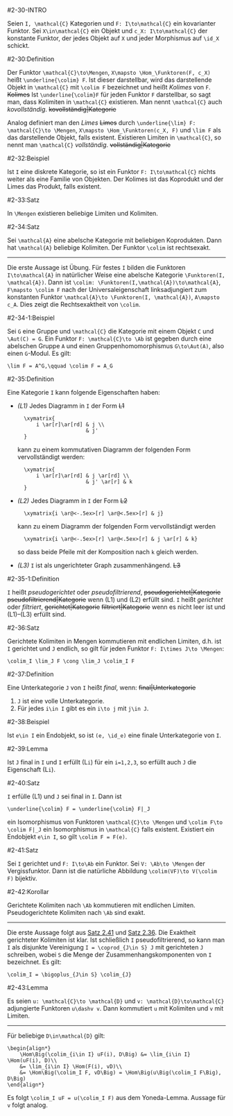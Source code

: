 #2-30-INTRO

Seien `I, \mathcal{C}` Kategorien und `F: I\to\mathcal{C}` ein kovarianter Funktor. Sei `X\in\mathcal{C}` ein Objekt und `c_X: I\to\mathcal{C}` der konstante Funktor, der jedes Objekt auf `X` und jeder Morphismus auf `\id_X` schickt.

#2-30:Definition

Der Funktor `\mathcal{C}\to\Mengen`, `X\mapsto \Hom_\Funktoren(F, c_X)` heißt `\underline{\colim} F`. Ist dieser darstellbar, wird das darstellende Objekt in `\mathcal{C}` mit `\colim F` bezeichnet und heißt *Kolimes* von `F`. ~~Kolimes~~ Ist `\underline{\colim}F` für jeden Funktor `F` darstellbar, so sagt man, dass Kolimiten in `\mathcal{C}` existieren. Man nennt `\mathcal{C}` auch *kovollständig*. ~~kovollständig|Kategorie~~

Analog definiert man den *Limes* ~~Limes~~ durch `\underline{\lim} F: \mathcal{C}\to \Mengen`, `X\mapsto \Hom_\Funktoren(c_X, F)` und `\lim F` als das darstellende Objekt, falls existent. Existieren Limiten in `\mathcal{C}`, so nennt man `\mathcal{C}` *vollständig*. ~~vollständig|Kategorie~~

#2-32:Beispiel

Ist `I` eine diskrete Kategorie, so ist ein Funktor `F: I\to\mathcal{C}` nichts weiter als eine Familie von Objekten. Der Kolimes ist das Koprodukt und der Limes das Produkt, falls existent.

#2-33:Satz

In `\Mengen` existieren beliebige Limiten und Kolimiten.

#2-34:Satz

Sei `\mathcal{A}` eine abelsche Kategorie mit beliebigen Koprodukten. Dann hat `\mathcal{A}` beliebige Kolimiten. Der Funktor `\colim` ist rechtsexakt.

---

Die erste Aussage ist Übung. Für festes `I` bilden die Funktoren `I\to\mathcal{A}` in natürlicher Weise eine abelsche Kategorie `\Funktoren(I, \mathcal{A})`. Dann ist `\colim: \Funktoren(I,\mathcal{A})\to\mathcal{A}`, `F\mapsto \colim F` nach der Universaleigenschaft linksadjungiert zum konstanten Funktor `\mathcal{A}\to \Funktoren(I, \mathcal{A})`, `A\mapsto c_A`. Dies zeigt die Rechtsexaktheit von `\colim`.

#2-34-1:Beispiel

Sei `G` eine Gruppe und `\mathcal{C}` die Kategorie mit einem Objekt `C` und `\Aut(C) = G`. Ein Funktor `F: \mathcal{C}\to \Ab` ist gegeben durch eine abelschen Gruppe `A` und einen Gruppenhomomorphismus `G\to\Aut(A)`, also einen `G`-Modul. Es gilt:

    \lim F = A^G,\qquad \colim F = A_G

#2-35:Definition

Eine Kategorie `I` kann folgende Eigenschaften haben:

* *(L1)* Jedes Diagramm in `I` der Form ~~L1~~

        \xymatrix{
            i \ar[r]\ar[rd] & j \\
                            & j'
        }

  kann zu einem kommutativen Diagramm der folgenden Form vervollständigt werden:

        \xymatrix{
            i \ar[r]\ar[rd] & j \ar[rd] \\
                            & j' \ar[r] & k
        }

* *(L2)* Jedes Diagramm in `I` der Form ~~L2~~

        \xymatrix{i \ar@<-.5ex>[r] \ar@<.5ex>[r] & j}

  kann zu einem Diagramm der folgenden Form vervollständigt werden

        \xymatrix{i \ar@<-.5ex>[r] \ar@<.5ex>[r] & j \ar[r] & k}

  so dass beide Pfeile mit der Komposition nach `k` gleich werden.

* *(L3)* `I` ist als ungerichteter Graph zusammenhängend. ~~L3~~

#2-35-1:Definition

`I` heißt *pseudogerichtet* oder *pseudofiltrierend*, ~~pseudogerichtet|Kategorie~~ ~~pseudofiltrierend|Kategorie~~ wenn (L1) und (L2) erfüllt sind. `I` heißt *gerichtet* oder *filtriert*, ~~gerichtet|Kategorie~~ ~~filtriert|Kategorie~~ wenn es nicht leer ist und (L1)–(L3) erfüllt sind.

#2-36:Satz

Gerichtete Kolimiten in Mengen kommutieren mit endlichen Limiten, d.h. ist `I` gerichtet und `J` endlich, so gilt für jeden Funktor `F: I\times J\to \Mengen`:

    \colim_I \lim_J F \cong \lim_J \colim_I F

#2-37:Definition

Eine Unterkategorie `J` von `I` heißt *final*, wenn: ~~final|Unterkategorie~~

1. `J` ist eine volle Unterkategorie.
2. Für jedes `i\in I` gibt es ein `i\to j` mit `j\in J`.

#2-38:Beispiel

Ist `e\in I` ein Endobjekt, so ist `(e, \id_e)` eine finale Unterkategorie von `I`.

#2-39:Lemma

Ist `J` final in `I` und `I` erfüllt (L`i`) für ein `i=1,2,3`, so erfüllt auch `J` die Eigenschaft (L`i`).

#2-40:Satz

`I` erfülle (L1) und `J` sei final in `I`. Dann ist

    \underline{\colim} F = \underline{\colim} F|_J

ein Isomorphismus von Funktoren `\mathcal{C}\to \Mengen` und `\colim F\to \colim F|_J` ein Isomorphismus in `\mathcal{C}` falls existent. Existiert ein Endobjekt `e\in I`, so gilt `\colim F = F(e)`.

#2-41:Satz

Sei `I` gerichtet und `F: I\to\Ab` ein Funktor. Sei `V: \Ab\to \Mengen` der Vergissfunktor. Dann ist die natürliche Abbildung `\colim(VF)\to V(\colim F)` bijektiv.

#2-42:Korollar

Gerichtete Kolimiten nach `\Ab` kommutieren mit endlichen Limiten. Pseudogerichtete Kolimiten nach `\Ab` sind exakt.

---

Die erste Aussage folgt aus [Satz 2.41](#2-41) und [Satz 2.36](#2-36). Die Exaktheit gerichteter Kolimiten ist klar. Ist schließlich `I` pseudofiltrierend, so kann man `I` als disjunkte Vereinigung `I = \coprod_{J\in S} J` mit gerichteten `J` schreiben, wobei `S` die Menge der Zusammenhangskomponenten von `I` bezeichnet. Es gilt:

    \colim_I = \bigoplus_{J\in S} \colim_{J}

#2-43:Lemma

Es seien `u: \mathcal{C}\to \mathcal{D}` und `v: \mathcal{D}\to\mathcal{C}` adjungierte Funktoren `u\dashv v`. Dann kommutiert `u` mit Kolimiten und `v` mit Limiten.

---

Für beliebige `D\in\mathcal{D}` gilt:

    \begin{align*}
        \Hom\Big(\colim_{i\in I} uF(i), D\Big) &= \lim_{i\in I} \Hom(uF(i), D)\\
        &= \lim_{i\in I} \Hom(F(i), vD)\\
        &= \Hom\Big(\colim_I F, vD\Big) = \Hom\Big(u\Big(\colim_I F\Big), D\Big)
    \end{align*}

Es folgt `\colim_I uF = u(\colim_I F)` aus dem Yoneda-Lemma. Aussage für `v` folgt analog.
